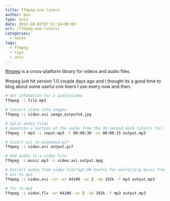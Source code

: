 ```yaml
---
title: ffmpeg one liners
author: ben
type: note
date: 2012-10-02T07:51:14+00:00
url: /ffmpeg-one-liners/
categories:
  - notes
tags:
  - ffmpeg
  - tips
  - unix
---
```


[ffmpeg][1] is a cross-platform library for videos and audio files.

ffmpeg just hit version 1.0 couple days ago and I thought its a good time to blog about some useful one liners I use every now and then.

```bash
# Get infomation for a audio/video
ffmpeg -i file.mp3
```

```bash
# Convert video into images
ffmpeg -i video.avi image_output%d.jpg
```

```bash
# Split audio files
# Generate a section of the audio from the 30 second mark (start) for 15 seconds (duration)
ffmpeg -f mp3 -i input.mp3 -t 00:00:30 -ss 00:00:15 output.mp3
```

```bash
# Covert avi to animated gif
ffmpeg -i video.avi output.gif
```

```bash
# Add audio to a video file
ffmpeg -i music.mp3 -i video.avi output.mpg
```

```bash
# Extract audio from video file"&gt;## Useful for extracting music from youtube videos
# avi to mp3
ffmpeg -i video.avi -vn -ar 44100 -ac 2 -ab 192k -f mp3 output.mp3

# flv to mp3
ffmpeg -i video.flv -ar 44100 -ac 2 -ab 192k -f mp3 output.mp3
```

[1]: https://ffmpeg.org/
